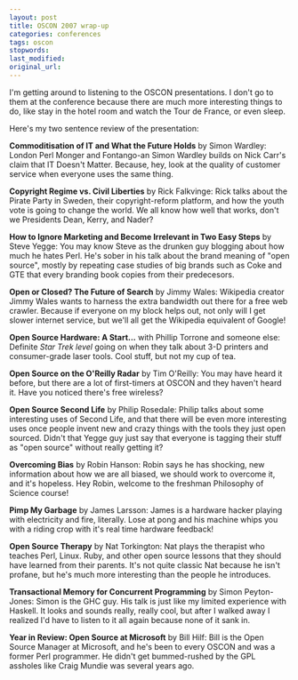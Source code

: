 ```yaml
---
layout: post
title: OSCON 2007 wrap-up
categories: conferences
tags: oscon
stopwords:
last_modified:
original_url:
---
```


I'm getting around to listening to the OSCON presentations. I don't
go to them at the conference because there are much more interesting
things to do, like stay in the hotel room and watch the Tour de France,
or even sleep.

Here's my two sentence review of the presentation:

**Commoditisation of IT and What the Future Holds** by Simon
Wardley: London Perl Monger and Fontango-an Simon Wardley builds on
Nick Carr's claim that IT Doesn't Matter. Because, hey, look at the
quality of customer service when everyone uses the same thing.

**Copyright Regime vs. Civil Liberties** by Rick Falkvinge: Rick
talks about the Pirate Party in Sweden, their copyright-reform
platform, and how the youth vote is going to change the world. We all
know how well that works, don't we Presidents Dean, Kerry, and Nader?

**How to Ignore Marketing and Become Irrelevant in Two Easy Steps**
by Steve Yegge: You may know Steve as the drunken guy blogging about
how much he hates Perl. He's sober in his talk about the brand meaning
of "open source", mostly by repeating case studies of big brands such
as Coke and GTE that every branding book copies from their
predecesors.

**Open or Closed? The Future of Search** by Jimmy Wales: Wikipedia
creator Jimmy Wales wants to harness the extra bandwidth out there for
a free web crawler. Because if everyone on my block helps out, not
only will I get slower internet service, but we'll all get the
Wikipedia equivalent of Google!

**Open Source Hardware: A Start...** with Phillip Torrone and
someone else: Definite *Star Trek level* going on when they talk
about 3-D printers and consumer-grade laser tools. Cool stuff, but not
my cup of tea.

**Open Source on the O'Reilly Radar** by Tim O'Reilly: You may have
heard it before, but there are a lot of first-timers at OSCON and they
haven't heard it. Have you noticed there's free wireless?

**Open Source Second Life** by Philip Rosedale: Philip talks about
some interesting uses of Second Life, and that there will be even more
interesting uses once people invent new and crazy things with the
tools they just open sourced. Didn't that Yegge guy just say that
everyone is tagging their stuff as "open source" without really
getting it?

**Overcoming Bias** by Robin Hanson: Robin says he has shocking,
new information about how we are all biased, we should work to
overcome it, and it's hopeless. Hey Robin, welcome to the freshman
Philosophy of Science course!

**Pimp My Garbage** by James Larsson: James is a hardware hacker
playing with electricity and fire, literally. Lose at pong and his
machine whips you with a riding crop with it's real time hardware
feedback!

**Open Source Therapy** by Nat Torkington: Nat plays the therapist
who teaches Perl, Linux. Ruby, and other open source lessons that
they should have learned from their parents. It's not quite classic
Nat because he isn't profane, but he's much more interesting
than the people he introduces.

**Transactional Memory for Concurrent Programming** by Simon
Peyton-Jones: Simon is the GHC guy. His talk is just like my limited
experience with Haskell. It looks and sounds really, really cool, but
after I walked away I realized I'd have to listen to it all again
because none of it sank in.

**Year in Review: Open Source at Microsoft** by Bill Hilf: Bill is
the Open Source Manager at Microsoft, and he's been to every OSCON and
was a former Perl programmer. He didn't get bummed-rushed by the GPL
assholes like Craig Mundie was several years ago.
